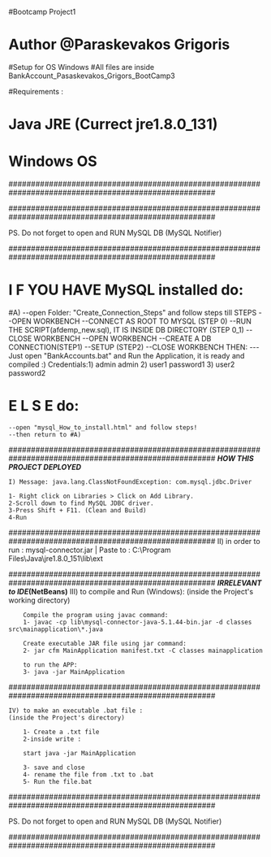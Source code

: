 #Bootcamp Project1

# Author @Paraskevakos Grigoris

#Setup for OS Windows
#All files are inside BankAccount_Pasaskevakos_Grigors_BootCamp3

#Requirements :

# Java JRE (Currect jre1.8.0_131)

# Windows OS

######################################################################################################

######################################################################################################

PS. Do not forget to open and RUN MySQL DB (MySQL Notifier)

######################################################################################################

# I F YOU HAVE MySQL installed do:

#A)
--open Folder: "Create_Connection_Steps" and follow steps till STEPS
--OPEN WORKBENCH
--CONNECT AS ROOT TO MYSQL (STEP 0)
--RUN THE SCRIPT(afdemp_new.sql), IT IS INSIDE DB DIRECTORY (STEP 0_1)
--CLOSE WORKBENCH
--OPEN WORKBENCH
--CREATE A DB CONNECTION(STEP1)
--SETUP (STEP2)
--CLOSE WORKBENCH
THEN:
---Just open "BankAccounts.bat" and Run the Application, it is ready and compiled :)
Credentials:1) admin
               admin
            2) user1
               password1
            3) user2 
               password2

# E L S E do:

    --open "mysql_How_to_install.html" and follow steps!
    --then return to #A)

######################################################################################################
**_HOW THIS PROJECT DEPLOYED_**

    I) Message: java.lang.ClassNotFoundException: com.mysql.jdbc.Driver

    1- Right click on Libraries > Click on Add Library.
    2-Scroll down to find MySQL JDBC driver.
    3-Press Shift + F11. (Clean and Build)
    4-Run

######################################################################################################
II) in order to run :
mysql-connector.jar | Paste to : C:\Program Files\Java\jre1.8.0_151\lib\ext

######################################################################################################
**_IRRELEVANT to IDE_(NetBeans)**
III) to compile and Run (Windows):
(inside the Project's working directory)

        Compile the program using javac command:
        1- javac -cp lib\mysql-connector-java-5.1.44-bin.jar -d classes src\mainapplication\*.java

        Create executable JAR file using jar command:
        2- jar cfm MainApplication manifest.txt -C classes mainapplication

        to run the APP:
        3- java -jar MainApplication

######################################################################################################

    IV) to make an executable .bat file :
    (inside the Project's directory)

        1- Create a .txt file
        2-inside write :

        start java -jar MainApplication

        3- save and close
        4- rename the file from .txt to .bat
        5- Run the file.bat

######################################################################################################

PS. Do not forget to open and RUN MySQL DB (MySQL Notifier)

######################################################################################################
